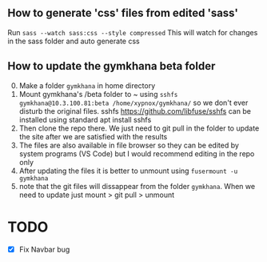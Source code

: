 
## How to generate 'css' files from edited 'sass'

Run `sass --watch sass:css --style compressed`
This will watch for changes in the sass folder and auto generate css

## How to update the gymkhana beta folder 

0. Make a folder `gymkhana` in home directory
1. Mount gymkhana's /beta folder to ~ using `sshfs gymkhana@10.3.100.81:beta /home/xypnox/gymkhana/` so we don't ever disturb the original files.
sshfs https://github.com/libfuse/sshfs can be installed using standard apt install sshfs
2. Then clone the repo there. We just need to git pull in the folder to update the site after we are satisfied with the results
3. The files are also available in file browser so they can be edited by system programs (VS Code) but I would recommend editing in the repo only
4. After updating the files it is better to unmount using `fusermount -u gymkhana`
5. note that the git files will dissappear from the folder `gymkhana`. When we need to update just mount > git pull > unmount


# TODO

- [x] Fix Navbar bug